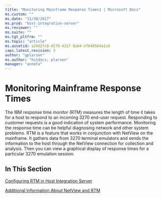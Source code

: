 ```yaml
---
title: "Monitoring Mainframe Response Times1 | Microsoft Docs"
ms.custom: ""
ms.date: "11/30/2017"
ms.prod: "host-integration-server"
ms.reviewer: ""
ms.suite: ""
ms.tgt_pltfrm: ""
ms.topic: "article"
ms.assetid: a29d2fc8-d279-4317-8ab4-ef649564a1c0
caps.latest.revision: 3
author: "gplarsen"
ms.author: "hisdocs; plarsen"
manager: "anneta"
---
```

# Monitoring Mainframe Response Times
The IBM response time monitor (RTM) measures the length of time it takes for a host to respond to an incoming 3270 end-user request. Responding to customer requests is a good indication of system performance. Monitoring the response time can be helpful diagnosing network and other system problems. RTM is a feature that works in conjunction with NetView on the mainframe. It gathers data from 3270 terminal emulators and sends the information to the host through the NetView connection for collection and analysis. Then you can view a graphical display of response times for a particular 3270 emulation session.  
  
## In This Section  
 [Configuring RTM in Host Integration Server](../core/configuring-rtm-in-host-integration-server1.md)  
  
 [Additional Information About NetView and RTM](../core/additional-information-about-netview-and-rtm1.md)
